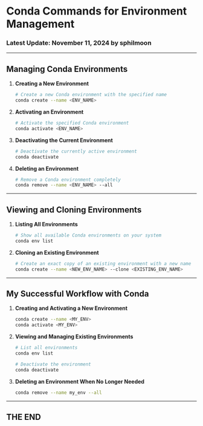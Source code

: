 # Conda Commands for Environment Management

### Latest Update: November 11, 2024 by sphilmoon

---

## Managing Conda Environments

1. **Creating a New Environment**

    ```bash
    # Create a new Conda environment with the specified name
    conda create --name <ENV_NAME>
    ```

2. **Activating an Environment**

    ```bash
    # Activate the specified Conda environment
    conda activate <ENV_NAME>
    ```

3. **Deactivating the Current Environment**

    ```bash
    # Deactivate the currently active environment
    conda deactivate
    ```

4. **Deleting an Environment**

    ```bash
    # Remove a Conda environment completely
    conda remove --name <ENV_NAME> --all
    ```

---

## Viewing and Cloning Environments

1. **Listing All Environments**

    ```bash
    # Show all available Conda environments on your system
    conda env list
    ```

2. **Cloning an Existing Environment**

    ```bash
    # Create an exact copy of an existing environment with a new name
    conda create --name <NEW_ENV_NAME> --clone <EXISTING_ENV_NAME>
    ```

---

## My Successful Workflow with Conda

1. **Creating and Activating a New Environment**

    ```bash
    conda create --name <MY_ENV>
    conda activate <MY_ENV>
    ```

2. **Viewing and Managing Existing Environments**

    ```bash
    # List all environments
    conda env list

    # Deactivate the environment
    conda deactivate
    ```

3. **Deleting an Environment When No Longer Needed**

    ```bash
    conda remove --name my_env --all
    ```

---

## THE END
